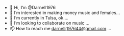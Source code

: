 - 👋 Hi, I’m @Darnell1976
- 👀 I’m interested in making money music and females...
- 🌱 I’m currently in Tulsa, ok....
- 💞️ I’m looking to collaborate on music ...
- 📫 How to reach me darnellj197644@gmail.com ...

<!---
Darnell1976/Darnell1976 is a ✨ special ✨ repository because its `README.md` (this file) appears on your GitHub profile.
You can click the Preview link to take a look at your changes.
--->

